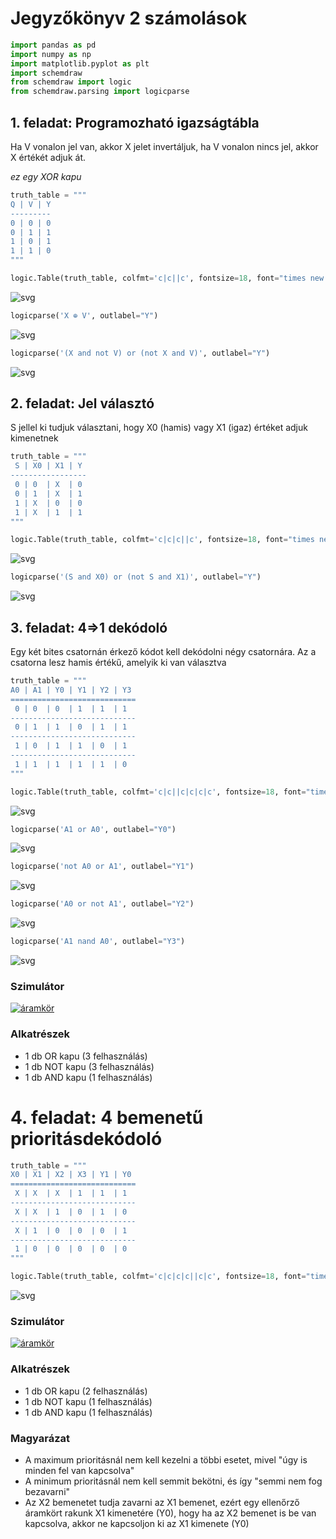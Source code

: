 # Jegyzőkönyv 2 számolások


```python
import pandas as pd
import numpy as np
import matplotlib.pyplot as plt
import schemdraw
from schemdraw import logic
from schemdraw.parsing import logicparse
```

## 1. feladat: Programozható igazságtábla

Ha V vonalon jel van, akkor X jelet invertáljuk, ha V vonalon nincs jel, akkor X értékét adjuk át.

*ez egy XOR kapu*


```python
truth_table = """
Q | V | Y
---------
0 | 0 | 0
0 | 1 | 1
1 | 0 | 1
1 | 1 | 0
"""

logic.Table(truth_table, colfmt='c|c||c', fontsize=18, font="times new roman")
```




    
![svg](./jegyzokonyv02/output_3_0.svg)
    




```python
logicparse('X ⊕ V', outlabel="Y")
```




    
![svg](./jegyzokonyv02/output_4_0.svg)
    




```python
logicparse('(X and not V) or (not X and V)', outlabel="Y")
```




    
![svg](./jegyzokonyv02/output_5_0.svg)
    



## 2. feladat: Jel választó

S jellel ki tudjuk választani, hogy X0 (hamis) vagy X1 (igaz) értéket adjuk kimenetnek


```python
truth_table = """
 S | X0 | X1 | Y
----------------- 
 0 | 0  | X  | 0
 0 | 1  | X  | 1
 1 | X  | 0  | 0
 1 | X  | 1  | 1
"""

logic.Table(truth_table, colfmt='c|c|c||c', fontsize=18, font="times new roman")
```




    
![svg](./jegyzokonyv02/output_7_0.svg)
    




```python
logicparse('(S and X0) or (not S and X1)', outlabel="Y")
```




    
![svg](./jegyzokonyv02/output_8_0.svg)
    



## 3. feladat: 4=>1 dekódoló

Egy két bites csatornán érkező kódot kell dekódolni négy csatornára. Az a csatorna lesz hamis értékű, amelyik ki van választva


```python
truth_table = """
A0 | A1 | Y0 | Y1 | Y2 | Y3
============================
 0 | 0  | 0  | 1  | 1  | 1
----------------------------
 0 | 1  | 1  | 0  | 1  | 1
----------------------------
 1 | 0  | 1  | 1  | 0  | 1
----------------------------
 1 | 1  | 1  | 1  | 1  | 0
"""

logic.Table(truth_table, colfmt='c|c||c|c|c|c', fontsize=18, font="times new roman")
```




    
![svg](./jegyzokonyv02/output_10_0.svg)
    




```python
logicparse('A1 or A0', outlabel="Y0")
```




    
![svg](./jegyzokonyv02/output_11_0.svg)
    




```python
logicparse('not A0 or A1', outlabel="Y1")
```




    
![svg](./jegyzokonyv02/output_12_0.svg)
    




```python
logicparse('A0 or not A1', outlabel="Y2")
```




    
![svg](./jegyzokonyv02/output_13_0.svg)
    




```python
logicparse('A1 nand A0', outlabel="Y3")
```




    
![svg](./jegyzokonyv02/output_14_0.svg)
    



### Szimulátor
[![áramkör](./jegyzokonyv02/feladat3.png)](https://falstad.com/circuit/circuitjs.html?ctz=CQAgjCAMB0l3BWcMBMcUHYMGZIA4UA2ATmIxAUgpABZsKBTAWjDACgAZEJ7FcFPN14hihKOIBmAQwA2AZwbVIncWAHjR4qtPmKkygLIgUKGuBpmUCMWAviU0BGyMnL+Y9ePuqDpy9Mg2NhiVmJBYj6OzsYBmHyhxhh8kU4AHsYE4JSBrFn0lmYAmsrpAvFgSNi5KGCCBSCF7KWZmMQ5EGW0xkUobM182DQQVcN29YXYfdw0YnhULOR4+d0gAIJN3Gogc+CLywGrygDuQnxqgjxnhFTKFWfEZ3au5mY+4k4nYA-g16c-N2xPt9zqp1MoAJLgb7hGJmGE3RwUNgVKhgX4wr4DYL2d6A0GCVHfY5-Z6Y2FQPGXf5-MnEwlXekUk5UtHzYQCAmU4TYBAMwK8pnU3g3QJoQVUYX2TzEqnPFlEtiQ1lQ+6qrSIj6qInk24CsloQTPA04pBOO4qxLxWJJE1IpW-DkWx0I0145WO2V4TnM9lev485Ju74JHzSvGhiI6thAA)

### Alkatrészek
- 1 db OR kapu (3 felhasználás)
- 1 db NOT kapu (3 felhasználás)
- 1 db AND kapu (1 felhasználás)

# 4. feladat: 4 bemenetű prioritásdekódoló



```python
truth_table = """
X0 | X1 | X2 | X3 | Y1 | Y0
============================
 X | X  | X  | 1  | 1  | 1
----------------------------
 X | X  | 1  | 0  | 1  | 0
----------------------------
 X | 1  | 0  | 0  | 0  | 1
----------------------------
 1 | 0  | 0  | 0  | 0  | 0  
"""

logic.Table(truth_table, colfmt='c|c|c|c||c|c', fontsize=18, font="times new roman")
```




    
![svg](./jegyzokonyv02/output_17_0.svg)
    



### Szimulátor
[![áramkör](./jegyzokonyv02/feladat4.png)](https://falstad.com/circuit/circuitjs.html?ctz=CQAgjCAMB0l3BWcMBMcUHYMGZIA4UA2ATmIxAUgpABZsKBTAWjDACgAZEJ7FcFPN14hihKOIBmAQwA2AZwbVIbAB7caYvFRbk89GiBQGAGtlWGQWkNgh7ahkyk7gxYAS5FiqVafMVJlNUpLKgxiS30HEGN2LkIDN0F4z3EfWQUlc2JBKzddSKNo5S5WPkTwNxTvEF8MgLYAdyEy9x4ywm9G5pcqAUEwDqg2AFlrNEMEMWwEPhRJ8RRoBHNsDF7CemxSQ0IxA0KATUDrNfA7LfCwPD2og-ZR3iowDCmZ8BeFpbYwN773qfGzy8FioyyaA34-VcxD4ynB0NmeH6MKGP0RgjmAN68164jB3QG2mEmFhXTahgw6IppKayUxIGS5WUAEkeoZCmAUShCt4lhRvsFObMaL1CkZqrD+U1ufsRYYkQ5OrT9vMhRMvF1CeyEmIZUN4eAURC9ccwJByGAaAlLeAaOQEnwAFwASjYQA)

### Alkatrészek
- 1 db OR kapu (2 felhasználás)
- 1 db NOT kapu (1 felhasználás)
- 1 db AND kapu (1 felhasználás)

### Magyarázat

- A maximum prioritásnál nem kell kezelni a többi esetet, mivel "úgy is minden fel van kapcsolva"
- A minimum prioritásnál nem kell semmit bekötni, és így "semmi nem fog bezavarni"
- Az X2 bemenetet tudja zavarni az X1 bemenet, ezért egy ellenőrző áramkört rakunk X1 kimenetére (Y0), hogy ha az X2 bemenet is be van kapcsolva, akkor ne kapcsoljon ki az X1 kimenete (Y0)
